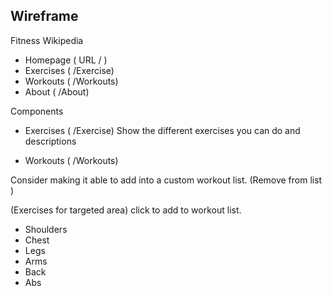 ## Wireframe

Fitness Wikipedia

- Homepage ( URL / )
- Exercises ( /Exercise)
- Workouts ( /Workouts)
- About ( /About)

Components

- Exercises ( /Exercise)
  Show the different exercises you can do and descriptions

- Workouts ( /Workouts)

Consider making it able to add into a custom workout list. (Remove from list )

(Exercises for targeted area)
click to add to workout list.

- Shoulders
- Chest
- Legs
- Arms
- Back
- Abs
